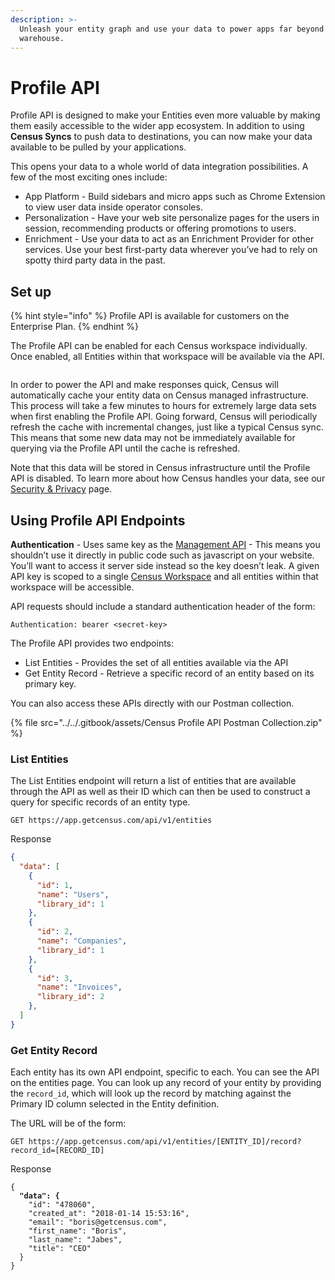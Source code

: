 ```yaml
---
description: >-
  Unleash your entity graph and use your data to power apps far beyond your data
  warehouse.
---
```


# Profile API

Profile API is designed to make your Entities even more valuable by making them easily accessible to the wider app ecosystem. In addition to using **Census Syncs** to push data to destinations, you can now make your data available to be pulled by your applications.

This opens your data to a whole world of data integration possibilities. A few of the most exciting ones include:

* App Platform - Build sidebars and micro apps such as Chrome Extension to view user data inside operator consoles.
* Personalization - Have your web site personalize pages for the users in session, recommending products or offering promotions to users.
* Enrichment - Use your data to act as an Enrichment Provider for other services. Use your best first-party data wherever you’ve had to rely on spotty third party data in the past.

## **Set up**

{% hint style="info" %}
Profile API is available for customers on the Enterprise Plan.&#x20;
{% endhint %}

The Profile API can be enabled for each Census workspace individually. Once enabled, all Entities within that workspace will be available via the API.

<figure><img src="../../.gitbook/assets/screely-1677722797342 (1).png" alt=""><figcaption></figcaption></figure>

In order to power the API and make responses quick, Census will automatically cache your entity data on Census managed infrastructure. This process will take a few minutes to hours for extremely large data sets when first enabling the Profile API. Going forward, Census will periodically refresh the cache with incremental changes, just like a typical Census sync. This means that some new data may not be immediately available for querying via the Profile API until the cache is refreshed.

Note that this data will be stored in Census infrastructure until the Profile API is disabled. To learn more about how Census handles your data, see our [Security & Privacy](../security-and-privacy/) page.

## Using Profile API Endpoints

**Authentication** - Uses same key as the [Management API](api.md) - This means you shouldn’t use it directly in public code such as javascript on your website. You’ll want to access it server side instead so the key doesn’t leak. A given API key is scoped to a single [Census Workspace](../security-and-privacy/workspaces-and-access-controls.md) and all entities within that workspace will be accessible.

API requests should include a standard authentication header of the form:

```
Authentication: bearer <secret-key>
```

The Profile API provides two endpoints:

* List Entities - Provides the set of all entities available via the API
* Get Entity Record - Retrieve a specific record of an entity based on its primary key.

You can also access these APIs directly with our Postman collection.

{% file src="../../.gitbook/assets/Census Profile API Postman Collection.zip" %}

### List Entities

The List Entities endpoint will return a list of entities that are available through the API as well as their ID which can then be used to construct a query for specific records of an entity type.

```
GET https://app.getcensus.com/api/v1/entities
```

Response

```json
{
  "data": [
    {
      "id": 1,
      "name": "Users",
      "library_id": 1
    },
    {
      "id": 2,
      "name": "Companies",
      "library_id": 1
    },
    {
      "id": 3,
      "name": "Invoices",
      "library_id": 2
    },
  ]
}
```

### Get Entity Record

Each entity has its own API endpoint, specific to each. You can see the API on the entities page. You can look up any record of your entity by providing the `record_id`, which will look up the record by matching against the Primary ID column selected in the Entity definition.

The URL will be of the form:

```
GET https://app.getcensus.com/api/v1/entities/[ENTITY_ID]/record?record_id=[RECORD_ID]
```

Response

<pre class="language-json"><code class="lang-json">{
<strong>  "data": {
</strong>    "id": "478060",
    "created_at": "2018-01-14 15:53:16",
    "email": "boris@getcensus.com",
    "first_name": "Boris",
    "last_name": "Jabes",
    "title": "CEO"
  }
}
</code></pre>


